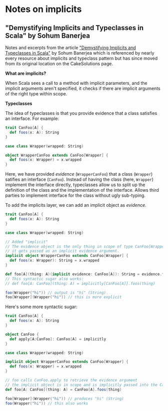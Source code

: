 # Notes on implicits

## "Demystifying Implicits and Typeclasses in Scala" by Sohum Banerjea

Notes and excerpts from the article ["Demystifying Implicits and Typeclasses in Scala"](http://web.archive.org/web/20171001150154/http://www.cakesolutions.net:80/teamblogs/demystifying-implicits-and-typeclasses-in-scala) by Sohum Banerjea which is
referenced by nearly every resource about implicits and typeclass pattern but has since moved from its original
location on the CakeSolutions page.

**What are implicits?**

When Scala sees a call to a method with implicit parameters, and the implicit arguments 
aren't specified, it checks if there are implicit arguments of the right type within scope.

**Typeclasses**

The idea of typeclasses is that you provide evidence that a class satisfies an interface.
For example:

```scala
trait CanFoo[A] { 
  def foos(x: A): String
}

case class Wrapper(wrapped: String)

object WrapperCanFoo extends CanFoo[Wrapper] { 
  def foos(x: Wrapper) = x.wrapped
}
```

Here, we have provided _evidence_ (`WrapperCanFoo`) that a class (`Wrapper`) satifies an interface (`CanFoo`).
Instead of having the class (here, `Wrapper`) implement the interface directly, typeclasses allow us to split
up the definition of the class and the implementation of the interface. Allows third parties to implement
interface for the class without ugly sub-typing.

To add the implicits layer, we can add an implicit object as _evidence_.

```scala
trait CanFoo[A] { 
  def foos(x: A): String
}

case class Wrapper(wrapped: String)

// Added "implicit"
// The evidence object is the only thing in scope of type CanFoo[Wrapper] and
// it gets passed as an implicit evidence argument.
implicit object WrapperCanFoo extends CanFoo[Wrapper] {
  def foos(x: Wrapper): String = x.wrapped
}

def foo[A](thing: A)(implicit evidence: CanFoo[A]): String = evidence.foos(thing)
// This syntactic sugar also works:
// def foo[A: CanFoo](thing: A) = implicitly[CanFoo[A]].foos(thing)

foo(Wrapper("hi")) // output is "hi" (String)
foo[Wrapper](Wrapper("hi")) // this is more explicit
```

Here's some more syntactic sugar:

```scala
trait CanFoo[A] { 
  def foos(x: A): String
}

object CanFoo {
  def apply[A:CanFoo]: CanFoo[A] = implicitly
}

case class Wrapper(wrapped: String)

implicit object WrapperCanFoo extends CanFoo[Wrapper] {
  def foos(x: Wrapper) = x.wrapped
}

// foo calls CanFoo.apply to retrieve the evidence argument
// the implicit object is in scope and is implicitly passed into the CanFoo.apply function 
def foo[A: CanFoo](thing: A) = CanFoo[A].foos(thing)

foo[Wrapper](Wrapper("hi")) // produces "hi" (String)
foo(Wrapper("hi")) // this also works
```
